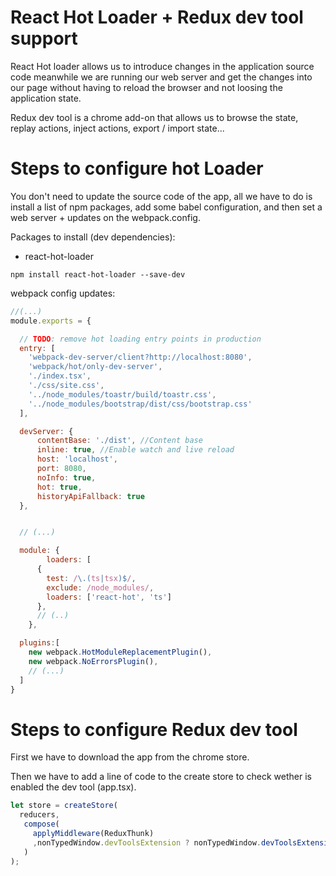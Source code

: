 # React Hot Loader + Redux dev tool support

React Hot loader allows us to introduce changes in the application
source code meanwhile we are running our web server and get the changes into our page without having to reload the browser and not loosing the application
state.

Redux dev tool is a chrome add-on that allows us to browse the state, replay actions, inject actions, export / import state...

# Steps to configure hot Loader

You don't need to update the source code of the app, all we have to do is install a list of npm packages, add some babel configuration, and then set a web server + updates on the webpack.config.

Packages to install (dev dependencies):

 - react-hot-loader 

```
npm install react-hot-loader --save-dev
```

webpack config updates:

```javascript
//(...)
module.exports = {

  // TODO: remove hot loading entry points in production
  entry: [
    'webpack-dev-server/client?http://localhost:8080',
    'webpack/hot/only-dev-server',
    './index.tsx',
    './css/site.css',
    '../node_modules/toastr/build/toastr.css',
    '../node_modules/bootstrap/dist/css/bootstrap.css'
  ],

  devServer: {
      contentBase: './dist', //Content base
      inline: true, //Enable watch and live reload
      host: 'localhost',
      port: 8080,
      noInfo: true,
      hot: true,
      historyApiFallback: true
  },


  // (...)

  module: {
		loaders: [
      {
        test: /\.(ts|tsx)$/,
        exclude: /node_modules/,
        loaders: ['react-hot', 'ts']
      },
      // (..)
	},

  plugins:[
    new webpack.HotModuleReplacementPlugin(),
    new webpack.NoErrorsPlugin(),
    // (...)
  ]
}
```


# Steps to configure Redux dev tool

First we have to download the app from the chrome store.

Then we have to add a line of code to the create store to check
wether is enabled the dev tool (app.tsx).

````javascript
let store = createStore(
  reducers,
   compose(
     applyMiddleware(ReduxThunk)
     ,nonTypedWindow.devToolsExtension ? nonTypedWindow.devToolsExtension() : f => f
   )
);
````
